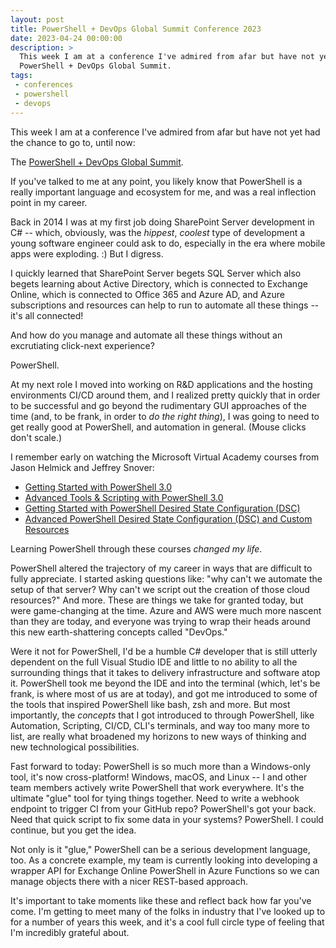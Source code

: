 ```yaml
---
layout: post
title: PowerShell + DevOps Global Summit Conference 2023
date: 2023-04-24 00:00:00
description: >
  This week I am at a conference I've admired from afar but have not yet had the chance to go to, until now: the
  PowerShell + DevOps Global Summit.
tags:
 - conferences
 - powershell
 - devops
---
```


This week I am at a conference I've admired from afar but have not yet had the chance to go to, until now:

The [PowerShell + DevOps Global Summit](https://powershellsummit.org/).

If you've talked to me at any point, you likely know that PowerShell is a really important language and ecosystem for
me, and was a real inflection point in my career.

Back in 2014 I was at my first job doing SharePoint Server development in C# -- which, obviously, was the _hippest_,
_coolest_ type of development a young software engineer could ask to do, especially in the era where mobile apps were
exploding. :) But I digress.

I quickly learned that SharePoint Server begets SQL Server which also begets learning about Active Directory, which is
connected to Exchange Online, which is connected to Office 365 and Azure AD, and Azure subscriptions and resources can
help to run to automate all these things -- it's all connected!

And how do you manage and automate all these things without an excrutiating click-next experience?

PowerShell.

At my next role I moved into working on R&D applications and the hosting environments CI/CD around them, and I realized
pretty quickly that in order to be successful and go beyond the rudimentary GUI approaches of the time (and, to be
frank, in order to _do the right thing_), I was going to need to get really good at PowerShell, and automation in
general. (Mouse clicks don't scale.)

I remember early on watching the Microsoft Virtual Academy courses from Jason Helmick and Jeffrey Snover:

* [Getting Started with PowerShell 3.0](https://learn.microsoft.com/en-us/shows/getstartedpowershell3/)
* [Advanced Tools & Scripting with PowerShell 3.0](https://learn.microsoft.com/en-us/shows/advpowershell3/)
* [Getting Started with PowerShell Desired State Configuration (DSC)](https://learn.microsoft.com/en-us/shows/getting-started-with-powershell-dsc/)
* [Advanced PowerShell Desired State Configuration (DSC) and Custom Resources](https://learn.microsoft.com/en-us/shows/advanced-powershell-dsc-and-custom-resources/)

Learning PowerShell through these courses _changed my life_.

PowerShell altered the trajectory of my career in ways that are difficult to fully appreciate. I started asking
questions like: "why can't we automate the setup of that server? Why can't we script out the creation of those cloud
resources?" And more. These are things we take for granted today, but were game-changing at the time. Azure and AWS were
much more nascent than they are today, and everyone was trying to wrap their heads around this new earth-shattering
concepts called "DevOps."

Were it not for PowerShell, I'd be a humble C# developer that is still utterly dependent on the full Visual Studio IDE
and little to no ability to all the surrounding things that it takes to delivery infrastructure and software atop it.
PowerShell took me beyond the IDE and into the terminal (which, let's be frank, is where most of us are at today), and
got me introduced to some of the tools that inspired PowerShell like bash, zsh and more. But most importantly, the
_concepts_ that I got introduced to through PowerShell, like Automation, Scripting, CI/CD, CLI's terminals, and way too
many more to list, are really what broadened my horizons to new ways of thinking and new technological possibilities.

Fast forward to today: PowerShell is so much more than a Windows-only tool, it's now cross-platform! Windows, macOS, and
Linux -- I and other team members actively write PowerShell that work everywhere. It's the ultimate "glue" tool for
tying things together. Need to write a webhook endpoint to trigger CI from your GitHub repo? PowerShell's got your
back. Need that quick script to fix some data in your systems? PowerShell. I could continue, but you get the idea.

Not only is it "glue," PowerShell can be a serious development language, too. As a concrete example, my team is
currently looking into developing a wrapper API for Exchange Online PowerShell in Azure Functions so we can manage
objects there with a nicer REST-based approach.

It's important to take moments like these and reflect back how far you've come. I'm getting to meet many of the folks
in industry that I've looked up to for a number of years this week, and it's a cool full circle type of feeling that
I'm incredibly grateful about.
